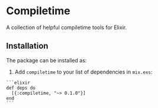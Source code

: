 # Compiletime

A collection of helpful compiletime tools for Elixir.

## Installation

The package can be installed as:

  1. Add `compiletime` to your list of dependencies in `mix.exs`:

    ```elixir
    def deps do
      [{:compiletime, "~> 0.1.0"}]
    end
    ```
